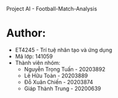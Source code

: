 Project AI - Football-Match-Analysis

# Author:
 - ET4245 - Trí tuệ nhân tạo và ứng dụng
 - Mã lớp: 141059
 - Thành viên nhóm:
     - Nguyễn Trọng Tuấn - 20203892 
     - Lê Hữu Toàn - 20203889 
     - Đỗ Xuân Chiến - 20203874 
     - Giáp Thành Trung - 20200639 
